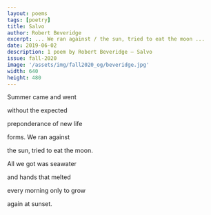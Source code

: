 ```yaml
---
layout: poems
tags: [poetry]
title: Salvo
author: Robert Beveridge
excerpt: ... We ran against / the sun, tried to eat the moon ...
date: 2019-06-02
description: 1 poem by Robert Beveridge – Salvo
issue: fall-2020
image: '/assets/img/fall2020_og/beveridge.jpg'
width: 640
height: 480
---
```


<div class="stanza">
<p class="poemline">Summer came and went</p>
<p class="poemline">without the expected</p>
<p class="poemline">preponderance of new life</p>
<p class="poemline">forms. We ran against</p>
<p class="poemline">the sun, tried to eat the moon.</p>
<p class="poemline">All we got was seawater</p>
<p class="poemline">and hands that melted</p>
<p class="poemline">every morning only to grow</p>
<p class="poemline">again at sunset.</p>
</div>
